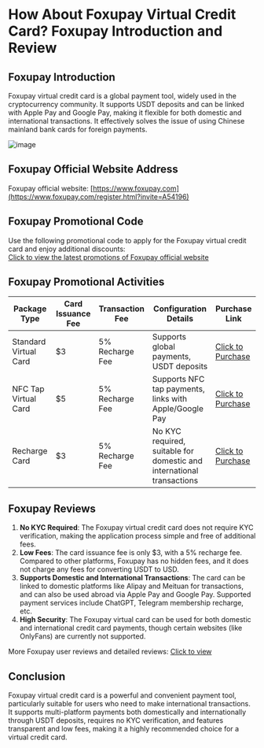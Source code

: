 # How About Foxupay Virtual Credit Card? Foxupay Introduction and Review

## Foxupay Introduction

Foxupay virtual credit card is a global payment tool, widely used in the cryptocurrency community. It supports USDT deposits and can be linked with Apple Pay and Google Pay, making it flexible for both domestic and international transactions. It effectively solves the issue of using Chinese mainland bank cards for foreign payments.

![image](https://github.com/user-attachments/assets/23a023fe-af4b-4c9b-b865-b0a5ab24a741)

## Foxupay Official Website Address

Foxupay official website: [https://www.foxupay.com](https://www.foxupay.com/register.html?invite=A54196)

## Foxupay Promotional Code

Use the following promotional code to apply for the Foxupay virtual credit card and enjoy additional discounts:  
[Click to view the latest promotions of Foxupay official website](https://www.foxupay.com/register.html?invite=A54196)

## Foxupay Promotional Activities

| Package Type          | Card Issuance Fee | Transaction Fee     | Configuration Details                            | Purchase Link                                               |
|-----------------------|-------------------|---------------------|--------------------------------------------------|-------------------------------------------------------------|
| Standard Virtual Card | $3                | 5% Recharge Fee     | Supports global payments, USDT deposits          | [Click to Purchase](https://www.foxupay.com/register.html?invite=A54196) |
| NFC Tap Virtual Card  | $5                | 5% Recharge Fee     | Supports NFC tap payments, links with Apple/Google Pay | [Click to Purchase](https://www.foxupay.com/register.html?invite=A54196) |
| Recharge Card         | $3                | 5% Recharge Fee     | No KYC required, suitable for domestic and international transactions | [Click to Purchase](https://www.foxupay.com/register.html?invite=A54196) |

## Foxupay Reviews

1. **No KYC Required**: The Foxupay virtual credit card does not require KYC verification, making the application process simple and free of additional fees.
2. **Low Fees**: The card issuance fee is only $3, with a 5% recharge fee. Compared to other platforms, Foxupay has no hidden fees, and it does not charge any fees for converting USDT to USD.
3. **Supports Domestic and International Transactions**: The card can be linked to domestic platforms like Alipay and Meituan for transactions, and can also be used abroad via Apple Pay and Google Pay. Supported payment services include ChatGPT, Telegram membership recharge, etc.
4. **High Security**: The Foxupay virtual card can be used for both domestic and international credit card payments, though certain websites (like OnlyFans) are currently not supported.

More Foxupay user reviews and detailed reviews: [Click to view](https://www.foxupay.com/register.html?invite=A54196)

## Conclusion

Foxupay virtual credit card is a powerful and convenient payment tool, particularly suitable for users who need to make international transactions. It supports multi-platform payments both domestically and internationally through USDT deposits, requires no KYC verification, and features transparent and low fees, making it a highly recommended choice for a virtual credit card.
